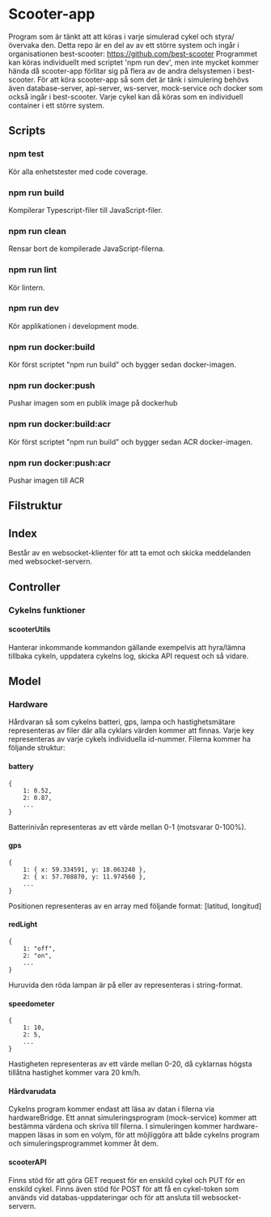 # Scooter-app

Program som är tänkt att att köras i varje simulerad cykel och styra/övervaka den. Detta repo är en del av av ett större system och ingår i organisationen best-scooter: https://github.com/best-scooter
Programmet kan köras individuellt med scriptet 'npm run dev', men inte mycket kommer hända då scooter-app förlitar sig på flera av de andra delsystemen i best-scooter.
För att köra scooter-app så som det är tänk i simulering behövs även database-server, api-server, ws-server, mock-service och docker som också ingår i best-scooter. Varje cykel kan då köras som en individuell container i ett större system.

## Scripts

### npm test

Kör alla enhetstester med code coverage.

### npm run build

Kompilerar Typescript-filer till JavaScript-filer.

### npm run clean

Rensar bort de kompilerade JavaScript-filerna.

### npm run lint

Kör lintern.

### npm run dev

Kör applikationen i development mode.

### npm run docker:build

Kör först scriptet "npm run build" och bygger sedan docker-imagen.

### npm run docker:push

Pushar imagen som en publik image på dockerhub

### npm run docker:build:acr

Kör först scriptet "npm run build" och bygger sedan ACR docker-imagen.

### npm run docker:push:acr

Pushar imagen till ACR

## Filstruktur

## Index

Består av en websocket-klienter för att ta emot och skicka meddelanden med websocket-servern.

## Controller

### Cykelns funktioner

#### scooterUtils

Hanterar inkommande kommandon gällande exempelvis att hyra/lämna tillbaka cykeln, uppdatera cykelns log, skicka API request och så vidare.

## Model

### Hardware

Hårdvaran så som cykelns batteri, gps, lampa och hastighetsmätare representeras av filer där alla cyklars värden kommer att finnas. Varje key representeras av varje cykels individuella id-nummer.
Filerna kommer ha följande struktur:

#### battery

```
{
    1: 0.52,
    2: 0.87,
    ...
}
```

Batterinivån representeras av ett värde mellan 0-1 (motsvarar 0-100%).

#### gps

```
{
    1: { x: 59.334591, y: 18.063240 },
    2: { x: 57.708870, y: 11.974560 },
    ...
}
```

Positionen representeras av en array med följande format: [latitud, longitud]

#### redLight

```
{
    1: "off",
    2: "on",
    ...
}
```

Huruvida den röda lampan är på eller av representeras i string-format.

#### speedometer

```
{
    1: 10,
    2: 5,
    ...
}
```

Hastigheten representeras av ett värde mellan 0-20, då cyklarnas högsta tillåtna hastighet kommer vara 20 km/h.

#### Hårdvarudata

Cykelns program kommer endast att läsa av datan i filerna via hardwareBridge. Ett annat simuleringsprogram (mock-service) kommer att bestämma värdena och skriva till filerna. I simuleringen kommer hardware-mappen läsas in som en volym, för att möjliggöra att både cykelns program och simuleringsprogrammet kommer åt dem.

#### scooterAPI

Finns stöd för att göra GET request för en enskild cykel och PUT för en enskild cykel. Finns även stöd för POST för att få en cykel-token som används vid databas-uppdateringar och för att ansluta till websocket-servern.
